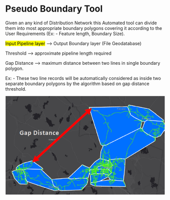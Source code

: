 # Pseudo Boundary Tool

Given an any kind of Distribution Network this Automated tool can divide them into most appropriate boundary polygons covering it according to the User Requirements (Ex: - Feature length, Boundary Size).

<mark>Input Pipeline layer</mark> --> Output Boundary layer (File Geodatabase) 

Threshold --> approximate pipeline length required

Gap Distance --> maximum distance between two lines in single boundary polygon.


Ex: - These two line records will be automatically considered as inside two separate boundary polygons by the algorithm based on gap distance threshold.

![Alt text](https://github.com/kisalchandula/Python-Geoprocessing-Tool/blob/main/Capture.PNG)

